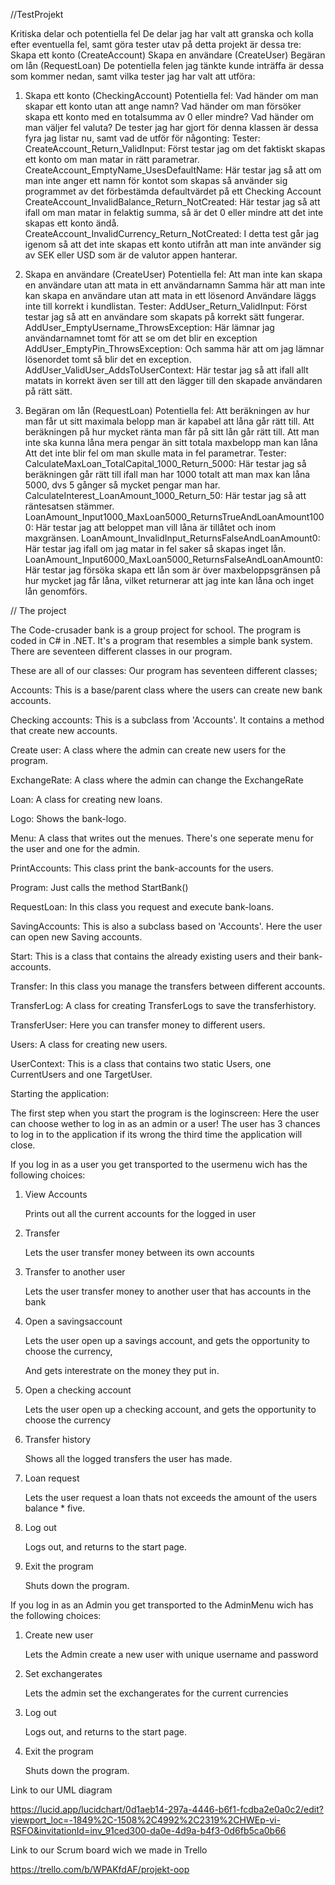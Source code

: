 //TestProjekt

Kritiska delar och potentiella fel
De delar jag har valt att granska och kolla efter eventuella fel, samt göra tester utav på detta projekt är dessa tre:
Skapa ett konto (CreateAccount)
Skapa en användare (CreateUser)
Begäran om lån (RequestLoan)
De potentiella felen jag tänkte kunde inträffa är dessa som kommer nedan, samt vilka tester jag har valt att utföra: 
1. Skapa ett konto (CheckingAccount)
Potentiella fel:
Vad händer om man skapar ett konto utan att ange namn? 
Vad händer om man försöker skapa ett konto med en totalsumma av 0 eller mindre?
Vad händer om man väljer fel valuta? 
De tester jag har gjort för denna klassen är dessa fyra jag listar nu, samt vad de utför för någonting:
Tester:
CreateAccount_Return_ValidInput: Först testar jag om det faktiskt skapas ett konto om man matar in rätt parametrar. 
CreateAccount_EmptyName_UsesDefaultName: Här testar jag så att om man inte anger ett namn för kontot som skapas så använder sig programmet av det förbestämda defaultvärdet på ett Checking Account
CreateAccount_InvalidBalance_Return_NotCreated: Här testar jag så att ifall om man matar in felaktig summa, så är det 0 eller mindre att det inte skapas ett konto ändå. 
CreateAccount_InvalidCurrency_Return_NotCreated: I detta test går jag igenom så att det inte skapas ett konto utifrån att man inte använder sig av SEK eller USD som är de valutor appen hanterar.


2. Skapa en användare (CreateUser)
Potentiella fel:
Att man inte kan skapa en användare utan att mata in ett användarnamn
Samma här att man inte kan skapa en användare utan att mata in ett lösenord
Användare läggs inte till korrekt i kundlistan.
Tester:
AddUser_Return_ValidInput: Först testar jag så att en användare som skapats på korrekt sätt fungerar. 
AddUser_EmptyUsername_ThrowsException: Här lämnar jag användarnamnet tomt för att se om det blir en exception
AddUser_EmptyPin_ThrowsException: Och samma här att om jag lämnar lösenordet tomt så blir det en exception. 
AddUser_ValidUser_AddsToUserContext: Här testar jag så att ifall allt matats in korrekt även ser till att den lägger till den skapade användaren på rätt sätt.


3. Begäran om lån (RequestLoan)
Potentiella fel:
Att beräkningen av hur man får ut sitt maximala belopp man är kapabel att låna går rätt till. 
Att beräkningen på hur mycket ränta man får på sitt lån går rätt till.
Att man inte ska kunna låna mera pengar än sitt totala maxbelopp man kan låna
Att det inte blir fel om man skulle mata in fel parametrar. 
Tester:
CalculateMaxLoan_TotalCapital_1000_Return_5000: Här testar jag så beräkningen går rätt till ifall man har 1000 totalt att man max kan låna 5000, dvs 5 gånger så mycket pengar man har. 
CalculateInterest_LoanAmount_1000_Return_50: Här testar jag så att räntesatsen stämmer.
LoanAmount_Input1000_MaxLoan5000_ReturnsTrueAndLoanAmount1000: Här testar jag att beloppet man vill låna är tillåtet och inom maxgränsen.
LoanAmount_InvalidInput_ReturnsFalseAndLoanAmount0: Här testar jag ifall om jag matar in fel saker så skapas inget lån. 
LoanAmount_Input6000_MaxLoan5000_ReturnsFalseAndLoanAmount0: Här testar jag försöka skapa ett lån som är över maxbeloppsgränsen på hur mycket jag får låna, vilket returnerar att jag inte kan låna och inget lån genomförs. 
















// The project

The Code-crusader bank is a group project for school. The program is coded in C# in .NET. It's a program that resembles a simple bank system.
There are seventeen different classes in our program.

These are all of our classes:
Our program has seventeen different classes;

Accounts:
This is a base/parent class where the users can create new bank accounts.

Checking accounts:
This is a subclass from 'Accounts'. It contains a method that create new accounts.

Create user:
A class where the admin can create new users for the program.

ExchangeRate:
A class where the admin can change the ExchangeRate

Loan:
A class for creating new loans.

Logo:
Shows the bank-logo.

Menu:
A class that writes out the menues. There's one seperate menu for the user and one for the admin.

PrintAccounts:
This class print the bank-accounts for the users.

Program:
Just calls the method StartBank()

RequestLoan:
In this class you request and execute bank-loans.

SavingAccounts:
This is also a subclass based on 'Accounts'. Here the user can open new Saving accounts.

Start:
This is a class that contains the already existing users and their bank-accounts.

Transfer:
In this class you manage the transfers between different accounts.

TransferLog:
A class for creating TransferLogs to save the transferhistory.

TransferUser:
Here you can transfer money to different users.

Users:
A class for creating new users.

UserContext:
This is a class that contains two static Users, one CurrentUsers and one TargetUser.


Starting the application: 

The first step when you start the program is the loginscreen: 
Here the user can choose wether to log in as an admin or a user! 
The user has 3 chances to log in to the application if its wrong the third time the application will close. 

If you log in as a user you get transported to the usermenu wich has the following choices: 

1. View Accounts

   Prints out all the current accounts for the logged in user
3. Transfer

   Lets the user transfer money between its own accounts
4. Transfer to another user

   Lets the user transfer money to another user that has accounts in the bank
6. Open a savingsaccount

   Lets the user open up a savings account, and gets the opportunity to choose the currency,

   And gets interestrate on the money they put in.
8. Open a checking account

    Lets the user open up a checking account, and gets the opportunity to choose the currency
10. Transfer history

     Shows all the logged transfers the user has made.
12. Loan request

    Lets the user request a loan thats not exceeds the amount of the users balance * five. 
14. Log out

    Logs out, and returns to the start page.
16. Exit the program

    Shuts down the program.

If you log in as an Admin you get transported to the AdminMenu wich has the following choices: 

1. Create new user

   Lets the Admin create a new user with unique username and password
3. Set exchangerates

   Lets the admin set the exchangerates for the current currencies
5. Log out

   Logs out, and returns to the start page.
7. Exit the program

   Shuts down the program.

Link to our UML diagram
   
   https://lucid.app/lucidchart/0d1aeb14-297a-4446-b6f1-fcdba2e0a0c2/edit?viewport_loc=-1849%2C-1508%2C4992%2C2319%2CHWEp-vi-RSFO&invitationId=inv_91ced300-da0e-4d9a-b4f3-0d6fb5ca0b66

Link to our Scrum board wich we made in Trello

https://trello.com/b/WPAKfdAF/projekt-oop
